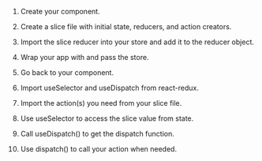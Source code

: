 1) Create your component.

2) Create a slice file with initial state, reducers, and action creators.

3) Import the slice reducer into your store and add it to the reducer object.

4) Wrap your app with <Provider> and pass the store.

5) Go back to your component.

6) Import useSelector and useDispatch from react-redux.

7) Import the action(s) you need from your slice file.

8) Use useSelector to access the slice value from state.

9) Call useDispatch() to get the dispatch function.

10) Use dispatch() to call your action when needed.









